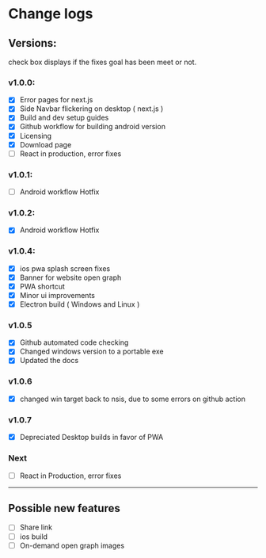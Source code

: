 # Change logs

## Versions:
check box displays if the fixes goal has been meet or not.

### **v1.0.0**:
- [X] Error pages for next.js
- [X] Side Navbar flickering on desktop ( next.js )
- [X] Build and dev setup guides
- [X] Github workflow for building android version
- [X] Licensing
- [X] Download page
- [ ] React in production, error fixes

### **v1.0.1**:
- [ ] Android workflow Hotfix

### **v1.0.2**:
- [X] Android workflow Hotfix

### **v1.0.4**:
- [X] ios pwa splash screen fixes
- [X] Banner for website open graph
- [X] PWA shortcut
- [X] Minor ui improvements
- [X] Electron build ( Windows and Linux )

### **v1.0.5**
- [X] Github automated code checking
- [X] Changed windows version to a portable exe
- [X] Updated the docs

### **v1.0.6**
- [X] changed win target back to nsis, due to some errors on github action 

### **v1.0.7**
- [X] Depreciated Desktop builds in favor of PWA

### **Next**
- [ ] React in Production, error fixes


---

## Possible new features
- [ ] Share link
- [ ] ios build
- [ ] On-demand open graph images